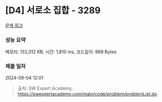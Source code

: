 # [D4] 서로소 집합 - 3289 

[문제 링크](https://swexpertacademy.com/main/code/problem/problemDetail.do?contestProbId=AWBJKA6qr2oDFAWr) 

### 성능 요약

메모리: 132,012 KB, 시간: 1,810 ms, 코드길이: 969 Bytes

### 제출 일자

2024-09-04 12:01



> 출처: SW Expert Academy, https://swexpertacademy.com/main/code/problem/problemList.do
